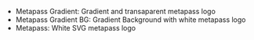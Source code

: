 - Metapass Gradient: Gradient and transaparent metapass logo
- Metapass Gradient BG: Gradient Background with white metapass logo
- Metapass: White SVG metapass logo 
